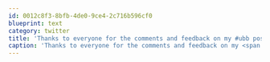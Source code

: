 ```yaml
---
id: 0012c8f3-8bfb-4de0-9ce4-2c716b596cf0
blueprint: text
category: twitter
title: 'Thanks to everyone for the comments and feedback on my #ubb post.  Got part 2 brewing.'
caption: 'Thanks to everyone for the comments and feedback on my <span class="hashtag hashtag_local">#<a href="http://tweettemp.darylchymko.ca/?tag=ubb">ubb</a> post.  Got part 2 brewing.'
---
```

